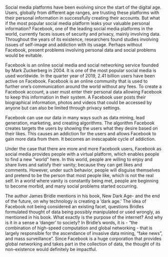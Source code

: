 
Social media platforms have been evolving since the start of the digital age. Users, globally from different age ranges, are trusting these platforms with their personal information in successfully creating their accounts. But what if the most popular social media platform leaks your valuable personal information? Facebook, one of the leading social media platforms in the world, currently faces issues of security and privacy, mainly involving data. Throughout the years of its existence, researchers found studies involving issues of self-image and addiction with its usage. Perhaps without Facebook, present problems involving personal data and social problems would be evitable. 

Facebook is an online social media and social networking service founded by Mark Zuckerberg in 2004. It is one of the most popular social media is used worldwide. In the quarter year of 2019, 2.41 billion users have been active on Facebook. Facebook is an online community that is used to further one’s communication around the world without any fees. To create a Facebook account, a user must enter their personal data allowing Facebook to keep this information in their system. A Facebook user posts their biographical information, photos and videos that could be accessed by anyone but can also be limited through privacy settings.

Facebook can use our data in many ways such as data mining, lead generation, marketing, and creating algorithms. The algorithm Facebook creates targets the users by showing the users what they desire based on their likes. This causes an addiction for the users and allows Facebook to gain more data from them. It becomes an inescapable cycle of addiction. 
	
Under the case that there are more and more Facebook users, Facebook as social media provides people with a virtual platform, which enables people to find a new "world" here. In this world, people are willing to enjoy and share lives and satisfy their vanity; because they can get likes and comments. However, under such behavior, people will disguise themselves and pretend to be the person that most people like, which is not the real self. In a world where vanity is constantly being met, people are beginning to become morbid, and many social problems started occurring.

The author James Bridle mentions in his book, New Dark Age- and the end of the future, on why technology is creating a ‘dark age.’ The idea of Facebook not being considered an existing facet, questions Bridles formulated thought of data being possibly manipulated or used wrongly, as mentioned in his book. What exactly is the purpose of the internet? And why is it in a sense a ‘danger’ to society? In Bridle’s words, it is -  “the combination of high-speed computation and global networking - that is largely responsible for the ascendance of invasive data mining, “fake news”, and mass surveillance”. Since Facebook is a huge corporation that provides global networking and takes part in the collection of data, the thought of its non-existence would definitely be impactful.



